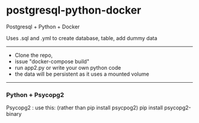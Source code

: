 # postgresql-python-docker
Postgresql + Python + Docker

Uses .sql and .yml to create database, table, add dummy data

---

- Clone the repo, 
- issue "docker-compose build" 
- run app2.py or write your own python code
-  the data will be persistent as it uses a mounted volume

---

### Python + Psycopg2

  Psycopg2 : use this: (rather than pip install psycpog2)
  pip install psycopg2-binary
